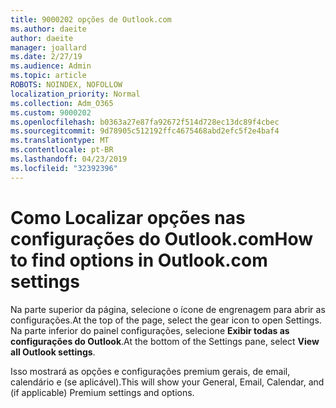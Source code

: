 ```yaml
---
title: 9000202 opções de Outlook.com
ms.author: daeite
author: daeite
manager: joallard
ms.date: 2/27/19
ms.audience: Admin
ms.topic: article
ROBOTS: NOINDEX, NOFOLLOW
localization_priority: Normal
ms.collection: Adm_O365
ms.custom: 9000202
ms.openlocfilehash: b0363a27e87fa92672f514d728ec13dc89f4cbec
ms.sourcegitcommit: 9d78905c512192ffc4675468abd2efc5f2e4baf4
ms.translationtype: MT
ms.contentlocale: pt-BR
ms.lasthandoff: 04/23/2019
ms.locfileid: "32392396"
---
```

# <a name="how-to-find-options-in-outlookcom-settings"></a><span data-ttu-id="dea98-102">Como Localizar opções nas configurações do Outlook.com</span><span class="sxs-lookup"><span data-stu-id="dea98-102">How to find options in Outlook.com settings</span></span>

<span data-ttu-id="dea98-103">Na parte superior da página, selecione o ícone de engrenagem para abrir as configurações.</span><span class="sxs-lookup"><span data-stu-id="dea98-103">At the top of the page, select the gear icon to open Settings.</span></span> <span data-ttu-id="dea98-104">Na parte inferior do painel configurações, selecione **Exibir todas as configurações do Outlook**.</span><span class="sxs-lookup"><span data-stu-id="dea98-104">At the bottom of the Settings pane, select **View all Outlook settings**.</span></span>

<span data-ttu-id="dea98-105">Isso mostrará as opções e configurações premium gerais, de email, calendário e (se aplicável).</span><span class="sxs-lookup"><span data-stu-id="dea98-105">This will show your General, Email, Calendar, and (if applicable) Premium settings and options.</span></span>